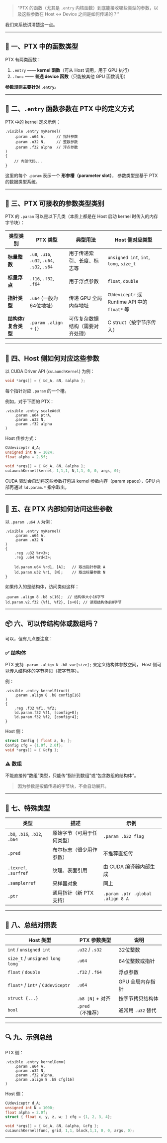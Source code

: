 > “PTX 的函数（尤其是 `.entry` 内核函数）到底能接收哪些类型的参数，以及这些参数在 Host ↔ Device 之间是如何传递的？”

我们来系统讲清楚这一点。

---

## 🧠 一、PTX 中的函数类型

PTX 有两类函数：

1. `.entry` —— **kernel 函数**（可从 Host 调用，用于 GPU 执行）
2. `.func` —— **普通 device 函数**（只能被其他 GPU 函数调用）

**参数规则主要针对 `.entry`。**

---

## 🚀 二、`.entry` 函数参数在 PTX 中的定义方式

PTX 中的 kernel 定义示例：

```ptx
.visible .entry myKernel(
    .param .u64 A,     // 指针参数
    .param .u32 N,     // 整数参数
    .param .f32 alpha  // 浮点参数
)
{
    // 内部代码...
}
```

这里的每个 `.param` 表示一个 **形参槽（parameter slot）**，
参数类型是基于 PTX 的数据类型系统。

---

## 🧩 三、PTX 可接收的参数类型类别

PTX 的 `.param` 可以是以下几类（本质上都是在 Host 启动 kernel 时传入的内存字节块）：

| 类型类别         | PTX 类型                                        | 典型用法             | Host 侧对应类型                                |
| ------------ | --------------------------------------------- | ---------------- | ----------------------------------------- |
| **标量整数**     | `.u8`, `.u16`, `.u32`, `.u64`, `.s32`, `.s64` | 用于传递索引、长度、标志等    | `unsigned int`, `int`, `long`, `size_t`   |
| **标量浮点**     | `.f16`, `.f32`, `.f64`                        | 用于浮点参数           | `float`, `double`                         |
| **指针类型**     | `.u64` (一般为64位地址)                             | 传递 GPU 全局内存地址    | `CUdeviceptr` 或 Runtime API 中的 `float*` 等 |
| **结构体/复合类型** | `.param .align` + `{}`                        | 可传复杂数据结构（需要对齐处理） | C struct（按字节序传入）                          |

---

## 🧮 四、Host 侧如何对应这些参数

以 CUDA Driver API (`cuLaunchKernel`) 为例：

```c
void *args[] = { &d_A, &N, &alpha };
```

每个指针对应 `.param` 的一个槽。

例如，对于下面的 PTX：

```ptx
.visible .entry scaleAdd(
    .param .u64 ptrA,
    .param .u32 N,
    .param .f32 alpha
)
```

Host 传参方式：

```c
CUdeviceptr d_A;
unsigned int N = 1024;
float alpha = 2.5f;

void *args[] = { &d_A, &N, &alpha };
cuLaunchKernel(kernel, 1,1,1, N,1,1, 0, 0, args, 0);
```

CUDA 驱动会自动将这些参数打包进 kernel 参数内存（param space），GPU 内部再通过 `ld.param.*` 指令取出。

---

## 🧱 五、在 PTX 内部如何访问这些参数

以 `.param .u64 A` 为例：

```ptx
.visible .entry myKernel(
    .param .u64 A,
    .param .u32 N
)
{
    .reg .u32 %r<3>;
    .reg .u64 %rd<3>;

    ld.param.u64 %rd1, [A];   // 取出指针参数 A
    ld.param.u32 %r1, [N];    // 取出标量参数 N
}
```

如果传入的是结构体，访问类似这样：

```ptx
.param .align 8 .b8 s[16];  // 结构体大小16字节
ld.param.v2.f32 {%f1, %f2}, [s+0]; // 读取结构体前8字节
```

---

## 📦 六、可以传结构体或数组吗？

可以，但有几点要注意：

### ✅ 结构体

PTX 支持 `.param .align N .b8 var[size];` 来定义结构体参数空间，
Host 侧可以传入结构体的字节拷贝（按字节序）。

例：

```ptx
.visible .entry kernelStruct(
    .param .align 8 .b8 config[16]
)
{
    .reg .f32 %f1, %f2;
    ld.param.f32 %f1, [config+0];
    ld.param.f32 %f2, [config+4];
}
```

Host 侧：

```c
struct Config { float a, b; };
Config cfg = {1.0f, 2.0f};
void *args[] = { &cfg };
```

### ⚠️ 数组

不能直接传“数组”类型，只能传“指针到数组”或“包含数组的结构体”。

> 因为参数是按值传递的字节块，不会自动展开。

---

## 🧰 七、特殊类型

| 类型                            | 描述             | 示例                               |
| ----------------------------- | -------------- | -------------------------------- |
| `.b8`, `.b16`, `.b32`, `.b64` | 原始字节（可用于任何类型）  | `.param .b32 flag`               |
| `.pred`                       | 布尔标志（很少用作参数）   | 不推荐直接传                           |
| `.texref`, `.surfref`         | 纹理、表面引用        | 由 CUDA 编译器内部生成                   |
| `.samplerref`                 | 采样器对象          | 同上                               |
| `.ptr`                        | 通用指针（新 PTX 支持） | `.param .ptr .global .align 8 A` |

---

## 🧩 八、总结对照表

| Host 类型                           | PTX 参数类型        | 说明            |
| --------------------------------- | --------------- | ------------- |
| `int` / `unsigned int`            | `.u32` / `.s32` | 32位整数         |
| `size_t` / `unsigned long long`   | `.u64`          | 64位整数或指针      |
| `float` / `double`                | `.f32` / `.f64` | 浮点参数          |
| `float*` / `int*` / `CUdeviceptr` | `.u64`          | GPU 全局内存指针    |
| `struct {...}`                    | `.b8 [N]` + 对齐  | 按字节拷贝结构体      |
| `bool`                            | `.pred`（不推荐）    | 通常用 `.u32` 替代 |

---

## 🔍 九、示例总结

PTX 侧：

```ptx
.visible .entry kernelDemo(
    .param .u64 A,
    .param .u32 N,
    .param .f32 alpha,
    .param .align 8 .b8 cfg[16]
)
```

Host 侧：

```c
CUdeviceptr d_A;
unsigned int N = 1000;
float alpha = 2.0f;
struct { float x, y, z, w; } cfg = {1, 2, 3, 4};

void *args[] = { &d_A, &N, &alpha, &cfg };
cuLaunchKernel(func, grid, 1,1, block,1,1, 0, 0, args, 0);
```

---
